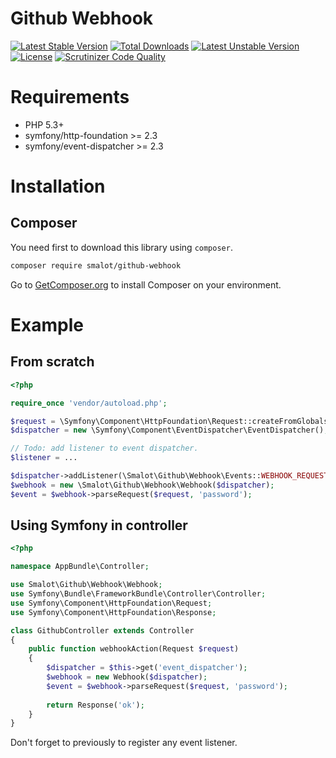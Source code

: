# Github Webhook

[![Latest Stable Version](https://poser.pugx.org/smalot/github-webhook/v/stable)](https://packagist.org/packages/smalot/github-webhook)
[![Total Downloads](https://poser.pugx.org/smalot/github-webhook/downloads)](https://packagist.org/packages/smalot/github-webhook)
[![Latest Unstable Version](https://poser.pugx.org/smalot/github-webhook/v/unstable)](https://packagist.org/packages/smalot/github-webhook)
[![License](https://poser.pugx.org/smalot/github-webhook/license)](https://packagist.org/packages/smalot/github-webhook)
[![Scrutinizer Code Quality](https://scrutinizer-ci.com/g/smalot/github-webhook/badges/quality-score.png?b=master)](https://scrutinizer-ci.com/g/smalot/github-webhook/?branch=master)

# Requirements

* PHP 5.3+
* symfony/http-foundation >= 2.3
* symfony/event-dispatcher >= 2.3

# Installation

## Composer

You need first to download this library using `composer`.

````sh
composer require smalot/github-webhook
````

Go to [GetComposer.org](https://getcomposer.org/download/) to install Composer on your environment.

# Example

## From scratch

````php
<?php

require_once 'vendor/autoload.php';

$request = \Symfony\Component\HttpFoundation\Request::createFromGlobals();
$dispatcher = new \Symfony\Component\EventDispatcher\EventDispatcher();

// Todo: add listener to event dispatcher.
$listener = ...

$dispatcher->addListener(\Smalot\Github\Webhook\Events::WEBHOOK_REQUEST, $listener);
$webhook = new \Smalot\Github\Webhook\Webhook($dispatcher);
$event = $webhook->parseRequest($request, 'password');

````

## Using Symfony in controller

````php
<?php

namespace AppBundle\Controller;

use Smalot\Github\Webhook\Webhook;
use Symfony\Bundle\FrameworkBundle\Controller\Controller;
use Symfony\Component\HttpFoundation\Request;
use Symfony\Component\HttpFoundation\Response;

class GithubController extends Controller
{
    public function webhookAction(Request $request)
    {
        $dispatcher = $this->get('event_dispatcher');
        $webhook = new Webhook($dispatcher);
        $event = $webhook->parseRequest($request, 'password');
        
        return Response('ok');
    }
}
````

Don't forget to previously to register any event listener.
